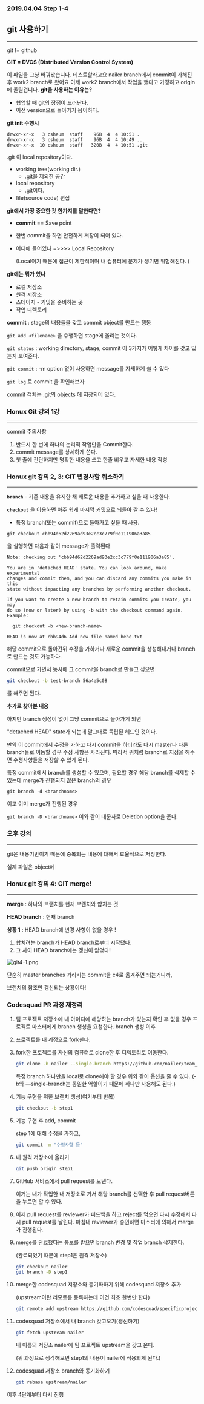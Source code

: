 ### 2019.04.04 Step 1-4

## git 사용하기

----

git != github

**GIT = DVCS (Distributed Version Control System)**

이 파일을 그냥 바꿔봤습니다. 테스트할라고요
nailer branch에서 commit이 가해진 후 work2 branch로 왔어요 이제 work2 branch에서 작업을 했다고 가정하고 origin에 올릴겁니다.
**git을 사용하는 이유는?**

- 협업할 때 git의 장점이 드러난다.
- 이전 version으로 돌아가기 용이하다.

**git init  수행시**

```
drwxr-xr-x   3 csheum  staff    96B  4  4 10:51 .
drwxr-xr-x   3 csheum  staff    96B  4  4 10:49 ..
drwxr-xr-x  10 csheum  staff   320B  4  4 10:51 .git
```

.git 이 local repository이다. 

- working tree(working dir.)
  - .git을 제외한 공간
- local repository
  - .git이다.
- file(source code) 편집

**git에서 가장 중요한 것 한가지를 말한다면?**

- **commit** == Save point

- 한번 commit을 하면 안전하게 저장이 되어 있다. 

- 어디에 들어있나 =>>>> Local Repository 

  (Local이기 때문에 접근이 제한적이며 내 컴퓨터에 문제가 생기면 위험해진다. )

**git에는 뭐가 있나**

- 로컬 저장소
- 원격 저장소
- 스테이지 - 커밋을 준비하는 곳
- 작업 디렉토리

**commit** : stage의 내용들을 갖고 commit object를 만드는 행동



`git add <filename>`  을 수행하면 stage에 올리는 것이다.

`git status` : working directory, stage, commit 이 3가지가 어떻게 차이를 갖고 있는지 보여준다.

`git commit` : -m option 없이 사용하면 message를 자세하게 쓸 수 있다

`git log` 로 commit 을 확인해보자



commit 객체는 .git의 objects 에 저장되어 있다.





### Honux  Git 강의 1강

----

commit 주의사항

1.  반드시 한 번에 하나의 논리적 작업만을 Commit한다.
2. commit message를 상세하게 쓴다.
3. 첫 줄에 간단하지만 명확한 내용을 쓰고 한줄 비우고 자세한 내용 작성



### Honux git 강의 2, 3: GIT 변경사항 취소하기

----

**`branch`** - 기존 내용을 유지한 채 새로운 내용을 추가하고 싶을 때 사용한다.

**`checkout`** 을 이용하면 아주 쉽게 마지막 커밋으로 되돌아 갈 수 있다!

- 특정 branch(또는 commit)으로 돌아가고 싶을 때 사용.



`git checkout cbb94d62d2269ad93e2cc3c779f0e111906a3a85`

을 실행하면 다음과 같이 message가 출력된다

```
Note: checking out 'cbb94d62d2269ad93e2cc3c779f0e111906a3a85'.

You are in 'detached HEAD' state. You can look around, make experimental
changes and commit them, and you can discard any commits you make in this
state without impacting any branches by performing another checkout.

If you want to create a new branch to retain commits you create, you may
do so (now or later) by using -b with the checkout command again. Example:

  git checkout -b <new-branch-name>

HEAD is now at cbb94d6 Add new file named hehe.txt
```



해당 commit으로 돌아간뒤 수정을 가하거나 새로운 commit을 생성해내거나 branch로 만드는 것도 가능하다. 

commit으로 가면서 동시에 그 commit을 branch로 만들고 싶으면

```bash
git checkout -b test-branch 56a4e5c08
```

를 해주면 된다.



**추가로 찾아본 내용**

하지만 branch 생성이 없이 그냥 commit으로 돌아가게 되면

 "detached HEAD" state가 되는데 말그대로 독립된 헤드인 것이다.

만약 이 commit에서 수정을 가하고 다시 commit을 하더라도 다시 master나 다른 branch들로 이동할 경우 수정 사항은 사라진다. 따라서 위처럼 branch로 지정을 해주면 수정사항들을 저장할 수 있게 된다.



특정 commit에서 branch를 생성할 수 있으며, 필요할 경우 해당 branch를 삭제할 수 있는데 merge가 진행되지 않은 branch의 경우

`git branch -d <branchname>` 

이고 이미 merge가 진행된 경우

`git branch -D <branchname>`	이와 같이 대문자로 Deletion option을 준다.



### 오후 강의

----

git은 내용기반이기 때문에 중복되는 내용에 대해서 효율적으로 저장한다.

실제 파일은 object에



### Honux git 강의 4: GIT merge!

---

**merge** : 하나의 브랜치를 현재 브랜치와 합치는 것

**HEAD branch** : 현재 branch



**상황 1** : HEAD branch에 변경 사항이 없을 경우 !

1. 합치려는 branch가 HEAD branch로부터 시작됐다.
2. 그 사이 HEAD branch에는 갱신이 없었다!



![git4-1.png](/Users/csheum/Desktop/codesquad2/js_step1/step1-4_git/js1-4/git4-1.png)

단순히 master branches 가리키는 commit을 c4로 옮겨주면 되는거니까,

브랜치의 참조만 갱신되는 상황이다!









### Codesquad PR 과정 재정리

1. 팀 프로젝트 저장소에 내 아이디에 해당하는 branch가 있는지 확인 후 없을 경우 프로젝트 마스터에게 branch 생성을 요청한다. branch 생성 이후

2.  프로젝트를 내 계정으로 fork한다. 

3. fork한 프로젝트를 자신의 컴퓨터로 clone한 후 디렉토리로 이동한다. 

   ```bash
   git clone -b nailer --single-branch https://github.com/nailer/team_04_04
   ```

   특정 branch 하나만을 local로 clone해야 할 경우 위와 같이 옵션을 줄 수 있다. (-b와 —single-branch는 동일한 역할이기 때문에 하나만 사용해도 된다.)

4. 기능 구현을 위한 브랜치 생성(여기부터 반복)

   ```bash
   git checkout -b step1
   ```

5. 기능 구현 후 add, commit

   step 1에 대해 수정을 가하고, 

   ```bash
   git commit -m "수정사항 등"
   ```

6. 내 원격 저장소에 올리기

   ```bash
   git push origin step1
   ```

7. GitHub 서비스에서 pull request를 보낸다.

   이거는 내가 작업한 내 저장소로 가서 해당 branch를 선택한 후 pull request버튼을 누르면 할 수 있다.

8. 이제 pull request를 reviewer가 피드백을 하고 reject를 먹으면 다시 수정해서 다시 pull request를 날린다. 마침내 reviewer가 승인하면 마스터에 의해서 merge가 진행된다.

9. merge를 완료했다는 통보를 받으면 branch 변경 및 작업 branch 삭제한다.

   (완료되었기 때문에 step1은 원격 저장소)

   ```bash
   git checkout nailer
   git branch -D step1
   ```

10. merge한 codesquad 저장소와 동기화하기 위해 codesquad 저장소 추가

    (upstream이란 리모트를 등록하는데 이건 최초 한번만 한다)

    ```bash
    git remote add upstream https://github.com/codesquad/specificproject
    ```

11. codesquad 저장소에서 내 branch 갖고오기(갱신하기)

    ```bash
    git fetch upstream nailer
    ```

    내 이름의 저장소 nailer에 팀 프로젝트 upstream을 갖고 온다.

    (위 과정으로 생각해보면 step1의 내용이 nailer에 적용되게 된다.)

12. codesquad 저장소 branch와 동기화하기

    ```bash
    git rebase upstream/nailer
    ```

이후 4단계부터 다시 진행









